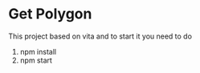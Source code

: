 # Get Polygon
This project based on vita and to start it you need to do

1. npm install
2. npm start
